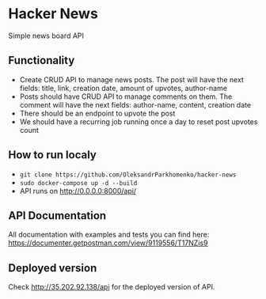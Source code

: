 # Hacker News
Simple news board API

## Functionality

- Create CRUD API to manage news posts. The post will have the next fields: title, link, creation date, amount of upvotes, author-name
- Posts should have CRUD API to manage comments on them. The comment will have the next fields: author-name, content, creation date
- There should be an endpoint to upvote the post
- We should have a recurring job running once a day to reset post upvotes count

## How to run localy 

- ```git clone https://github.com/OleksandrParkhomenko/hacker-news```
- ```sudo docker-compose up -d --build```
- API runs on http://0.0.0.0:8000/api/

## API Documentation 
All documentation with examples and tests you can find here: https://documenter.getpostman.com/view/9119556/T17NZis9

## Deployed version 
Check http://35.202.92.138/api for the deployed version of API.
